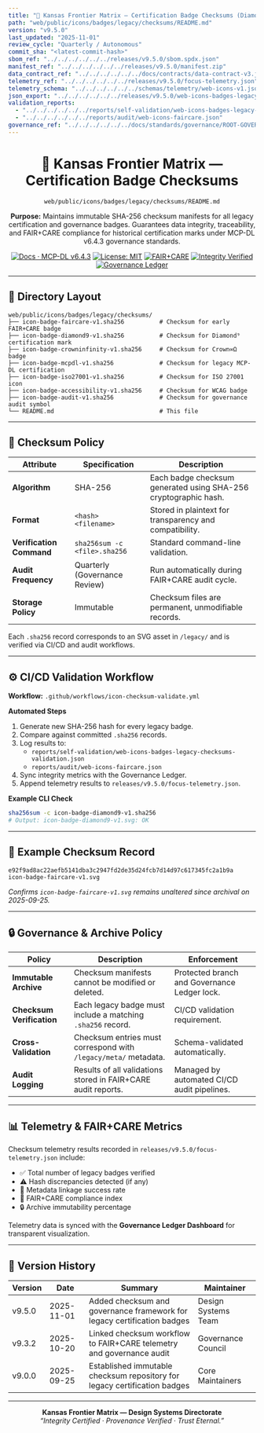 ```yaml
---
title: "🔐 Kansas Frontier Matrix — Certification Badge Checksums (Diamond⁹ Ω / Crown∞Ω Ultimate Certified)"
path: "web/public/icons/badges/legacy/checksums/README.md"
version: "v9.5.0"
last_updated: "2025-11-01"
review_cycle: "Quarterly / Autonomous"
commit_sha: "<latest-commit-hash>"
sbom_ref: "../../../../../../releases/v9.5.0/sbom.spdx.json"
manifest_ref: "../../../../../../releases/v9.5.0/manifest.zip"
data_contract_ref: "../../../../../../docs/contracts/data-contract-v3.json"
telemetry_ref: "../../../../../../releases/v9.5.0/focus-telemetry.json"
telemetry_schema: "../../../../../../schemas/telemetry/web-icons-v1.json"
json_export: "../../../../../../releases/v9.5.0/web-icons-badges-legacy-checksums.meta.json"
validation_reports:
  - "../../../../../../reports/self-validation/web-icons-badges-legacy-checksums-validation.json"
  - "../../../../../../reports/audit/web-icons-faircare.json"
governance_ref: "../../../../../../docs/standards/governance/ROOT-GOVERNANCE.md"
---
```


<div align="center">

# 🔐 Kansas Frontier Matrix — **Certification Badge Checksums**
`web/public/icons/badges/legacy/checksums/README.md`

**Purpose:** Maintains immutable SHA-256 checksum manifests for all legacy certification and governance badges. Guarantees data integrity, traceability, and FAIR+CARE compliance for historical certification marks under MCP-DL v6.4.3 governance standards.

[![Docs · MCP-DL v6.4.3](https://img.shields.io/badge/Docs-MCP--DL%20v6.4.3-blue)](../../../../../../docs/standards/markdown_rules.md)
[![License: MIT](https://img.shields.io/badge/License-MIT-green)](../../../../../../LICENSE)
[![FAIR+CARE](https://img.shields.io/badge/FAIR%2BCARE-Compliant-orange)](../../../../../../docs/standards/governance/ROOT-GOVERNANCE.md)
[![Integrity Verified](https://img.shields.io/badge/Integrity-Verified-critical)](../../../../../../reports/audit/web-icons-faircare.json)
[![Governance Ledger](https://img.shields.io/badge/Governance-Ledger-Active-purple)](../../../../../../docs/standards/governance/LEDGER.md)

</div>

---

## 📁 Directory Layout

```
web/public/icons/badges/legacy/checksums/
├── icon-badge-faircare-v1.sha256          # Checksum for early FAIR+CARE badge
├── icon-badge-diamond9-v1.sha256          # Checksum for Diamond⁹ certification mark
├── icon-badge-crowninfinity-v1.sha256     # Checksum for Crown∞Ω badge
├── icon-badge-mcpdl-v1.sha256             # Checksum for legacy MCP-DL certification
├── icon-badge-iso27001-v1.sha256          # Checksum for ISO 27001 icon
├── icon-badge-accessibility-v1.sha256     # Checksum for WCAG badge
├── icon-badge-audit-v1.sha256             # Checksum for governance audit symbol
└── README.md                              # This file
```

---

## 🧩 Checksum Policy

| Attribute | Specification | Description |
|------------|----------------|-------------|
| **Algorithm** | SHA-256 | Each badge checksum generated using SHA-256 cryptographic hash. |
| **Format** | `<hash>  <filename>` | Stored in plaintext for transparency and compatibility. |
| **Verification Command** | `sha256sum -c <file>.sha256` | Standard command-line validation. |
| **Audit Frequency** | Quarterly (Governance Review) | Run automatically during FAIR+CARE audit cycle. |
| **Storage Policy** | Immutable | Checksum files are permanent, unmodifiable records. |

Each `.sha256` record corresponds to an SVG asset in `/legacy/` and is verified via CI/CD and audit workflows.

---

## ⚙️ CI/CD Validation Workflow

**Workflow:** `.github/workflows/icon-checksum-validate.yml`

**Automated Steps**
1. Generate new SHA-256 hash for every legacy badge.  
2. Compare against committed `.sha256` records.  
3. Log results to:  
   - `reports/self-validation/web-icons-badges-legacy-checksums-validation.json`  
   - `reports/audit/web-icons-faircare.json`  
4. Sync integrity metrics with the Governance Ledger.  
5. Append telemetry results to `releases/v9.5.0/focus-telemetry.json`.  

**Example CLI Check**
```bash
sha256sum -c icon-badge-diamond9-v1.sha256
# Output: icon-badge-diamond9-v1.svg: OK
```

---

## 🧾 Example Checksum Record

```text
e92f9ad8ac22aefb5141dba3c2947fd2de35d24fcb7d14d97c617345fc2a1b9a  icon-badge-faircare-v1.svg
```

*Confirms `icon-badge-faircare-v1.svg` remains unaltered since archival on 2025-09-25.*

---

## 🔒 Governance & Archive Policy

| Policy | Description | Enforcement |
|--------|-------------|--------------|
| **Immutable Archive** | Checksum manifests cannot be modified or deleted. | Protected branch and Governance Ledger lock. |
| **Checksum Verification** | Each legacy badge must include a matching `.sha256` record. | CI/CD validation requirement. |
| **Cross-Validation** | Checksum entries must correspond with `/legacy/meta/` metadata. | Schema-validated automatically. |
| **Audit Logging** | Results of all validations stored in FAIR+CARE audit reports. | Managed by automated CI/CD audit pipelines. |

---

## 📊 Telemetry & FAIR+CARE Metrics

Checksum telemetry results recorded in `releases/v9.5.0/focus-telemetry.json` include:
- ✅ Total number of legacy badges verified  
- ⚠️ Hash discrepancies detected (if any)  
- 🧾 Metadata linkage success rate  
- 💠 FAIR+CARE compliance index  
- 🔒 Archive immutability percentage  

Telemetry data is synced with the **Governance Ledger Dashboard** for transparent visualization.

---

## 🧾 Version History

| Version | Date | Summary | Maintainer |
|----------|------|----------|-------------|
| v9.5.0 | 2025-11-01 | Added checksum and governance framework for legacy certification badges | Design Systems Team |
| v9.3.2 | 2025-10-20 | Linked checksum workflow to FAIR+CARE telemetry and governance audit | Governance Council |
| v9.0.0 | 2025-09-25 | Established immutable checksum repository for legacy certification badges | Core Maintainers |

---

<div align="center">

**Kansas Frontier Matrix — Design Systems Directorate**  
*“Integrity Certified · Provenance Verified · Trust Eternal.”*

</div>


